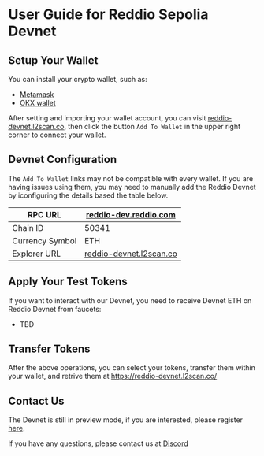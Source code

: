 # User Guide for Reddio Sepolia Devnet
## Setup Your Wallet
You can install your crypto wallet, such as:

- [Metamask](https://metamask.io/download/)
- [OKX wallet](https://chromewebstore.google.com/detail/okx-wallet/mcohilncbfahbmgdjkbpemcciiolgcge)

After setting and importing your wallet account, you can visit [reddio-devnet.l2scan.co](https://reddio-devnet.l2scan.co/), then click the button `Add To Wallet` in the upper right corner to connect your wallet.
## Devnet Configuration
The `Add To Wallet` links may not be compatible with every wallet. If you are having issues using them, you may need to manually add the Reddio Devnet by iconfiguring the details based the table below.

| RPC  URL      |  [reddio-dev.reddio.com](https://reddio-dev.reddio.com/) |
| ------------- | ------------- |
| Chain ID      | 50341                 |
| Currency Symbol |   ETH                |
| Explorer URL | [reddio-devnet.l2scan.co](https://reddio-devnet.l2scan.co/) |
## Apply Your Test Tokens
If you want to interact with our Devnet, you need to receive Devnet ETH on Reddio Devnet from faucets: 
- TBD
## Transfer Tokens
After the above operations, you can select your tokens, transfer them within your wallet, and retrive them at https://reddio-devnet.l2scan.co/
## Contact Us
The Devnet is still in preview mode, if you are interested, please register [here](https://share.hsforms.com/1xPzDg_nGSXecbBUs2wXBGgd30xn).

If you have any questions, please contact us at [Discord](https://discord.gg/reddio)

